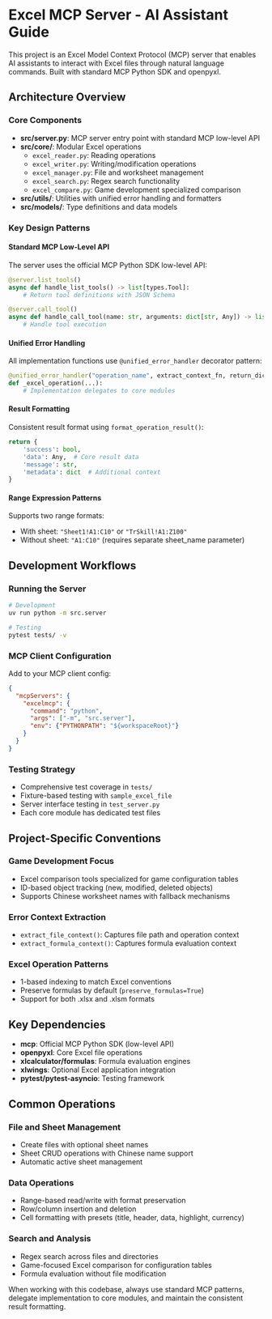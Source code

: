 # Excel MCP Server - AI Assistant Guide

This project is an Excel Model Context Protocol (MCP) server that enables AI assistants to interact with Excel files through natural language commands. Built with standard MCP Python SDK and openpyxl.

## Architecture Overview

### Core Components
- **src/server.py**: MCP server entry point with standard MCP low-level API
- **src/core/**: Modular Excel operations
  - `excel_reader.py`: Reading operations
  - `excel_writer.py`: Writing/modification operations
  - `excel_manager.py`: File and worksheet management
  - `excel_search.py`: Regex search functionality
  - `excel_compare.py`: Game development specialized comparison
- **src/utils/**: Utilities with unified error handling and formatters
- **src/models/**: Type definitions and data models

### Key Design Patterns

#### Standard MCP Low-Level API
The server uses the official MCP Python SDK low-level API:
```python
@server.list_tools()
async def handle_list_tools() -> list[types.Tool]:
    # Return tool definitions with JSON Schema

@server.call_tool()
async def handle_call_tool(name: str, arguments: dict[str, Any]) -> list[types.TextContent]:
    # Handle tool execution
```

#### Unified Error Handling
All implementation functions use `@unified_error_handler` decorator pattern:
```python
@unified_error_handler("operation_name", extract_context_fn, return_dict=True)
def _excel_operation(...):
    # Implementation delegates to core modules
```

#### Result Formatting
Consistent result format using `format_operation_result()`:
```python
return {
    'success': bool,
    'data': Any,  # Core result data
    'message': str,
    'metadata': dict  # Additional context
}
```

#### Range Expression Patterns
Supports two range formats:
- With sheet: `"Sheet1!A1:C10"` or `"TrSkill!A1:Z100"`
- Without sheet: `"A1:C10"` (requires separate sheet_name parameter)

## Development Workflows

### Running the Server
```bash
# Development
uv run python -m src.server

# Testing
pytest tests/ -v
```

### MCP Client Configuration
Add to your MCP client config:
```json
{
  "mcpServers": {
    "excelmcp": {
      "command": "python",
      "args": ["-m", "src.server"],
      "env": {"PYTHONPATH": "${workspaceRoot}"}
    }
  }
}
```

### Testing Strategy
- Comprehensive test coverage in `tests/`
- Fixture-based testing with `sample_excel_file`
- Server interface testing in `test_server.py`
- Each core module has dedicated test files

## Project-Specific Conventions

### Game Development Focus
- Excel comparison tools specialized for game configuration tables
- ID-based object tracking (new, modified, deleted objects)
- Supports Chinese worksheet names with fallback mechanisms

### Error Context Extraction
- `extract_file_context()`: Captures file path and operation context
- `extract_formula_context()`: Captures formula evaluation context

### Excel Operation Patterns
- 1-based indexing to match Excel conventions
- Preserve formulas by default (`preserve_formulas=True`)
- Support for both .xlsx and .xlsm formats

## Key Dependencies
- **mcp**: Official MCP Python SDK (low-level API)
- **openpyxl**: Core Excel file operations
- **xlcalculator/formulas**: Formula evaluation engines
- **xlwings**: Optional Excel application integration
- **pytest/pytest-asyncio**: Testing framework

## Common Operations

### File and Sheet Management
- Create files with optional sheet names
- Sheet CRUD operations with Chinese name support
- Automatic active sheet management

### Data Operations
- Range-based read/write with format preservation
- Row/column insertion and deletion
- Cell formatting with presets (title, header, data, highlight, currency)

### Search and Analysis
- Regex search across files and directories
- Game-focused Excel comparison for configuration tables
- Formula evaluation without file modification

When working with this codebase, always use standard MCP patterns, delegate implementation to core modules, and maintain the consistent result formatting.
